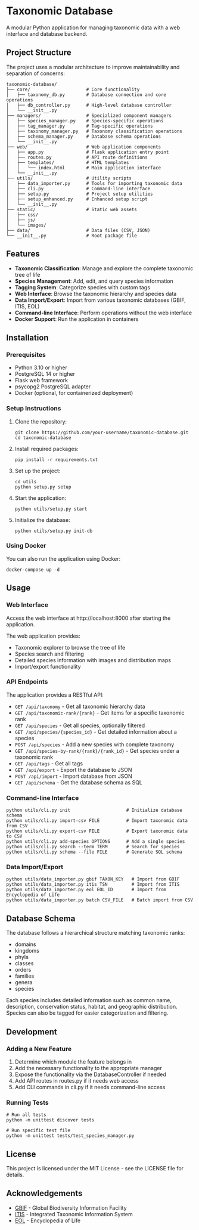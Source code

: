 # Taxonomic Database

A modular Python application for managing taxonomic data with a web interface and database backend.

## Project Structure

The project uses a modular architecture to improve maintainability and separation of concerns:

```
taxonomic-database/
├── core/                     # Core functionality
│   ├── taxonomy_db.py        # Database connection and core operations
│   ├── db_controller.py      # High-level database controller
│   └── __init__.py
├── managers/                 # Specialized component managers
│   ├── species_manager.py    # Species-specific operations
│   ├── tag_manager.py        # Tag-specific operations
│   ├── taxonomy_manager.py   # Taxonomy classification operations
│   ├── schema_manager.py     # Database schema operations
│   └── __init__.py
├── web/                      # Web application components
│   ├── app.py                # Flask application entry point
│   ├── routes.py             # API route definitions
│   ├── templates/            # HTML templates
│   │   └── index.html        # Main application interface
│   └── __init__.py
├── utils/                    # Utility scripts
│   ├── data_importer.py      # Tools for importing taxonomic data
│   ├── cli.py                # Command-line interface
│   ├── setup.py              # Project setup utilities
│   ├── setup_enhanced.py     # Enhanced setup script
│   └── __init__.py
├── static/                   # Static web assets
│   ├── css/
│   ├── js/
│   └── images/
├── data/                     # Data files (CSV, JSON)
└── __init__.py               # Root package file
```

## Features

- **Taxonomic Classification**: Manage and explore the complete taxonomic tree of life
- **Species Management**: Add, edit, and query species information
- **Tagging System**: Categorize species with custom tags
- **Web Interface**: Browse the taxonomic hierarchy and species data
- **Data Import/Export**: Import from various taxonomic databases (GBIF, ITIS, EOL)
- **Command-line Interface**: Perform operations without the web interface
- **Docker Support**: Run the application in containers

## Installation

### Prerequisites

- Python 3.10 or higher
- PostgreSQL 14 or higher
- Flask web framework
- psycopg2 PostgreSQL adapter
- Docker (optional, for containerized deployment)

### Setup Instructions

1. Clone the repository:
   ```
   git clone https://github.com/your-username/taxonomic-database.git
   cd taxonomic-database
   ```

2. Install required packages:
   ```
   pip install -r requirements.txt
   ```

3. Set up the project:
   ```
   cd utils
   python setup.py setup
   ```

4. Start the application:
   ```
   python utils/setup.py start
   ```

5. Initialize the database:
   ```
   python utils/setup.py init-db
   ```

### Using Docker

You can also run the application using Docker:

```
docker-compose up -d
```

## Usage

### Web Interface

Access the web interface at http://localhost:8000 after starting the application.

The web application provides:
- Taxonomic explorer to browse the tree of life
- Species search and filtering
- Detailed species information with images and distribution maps
- Import/export functionality

### API Endpoints

The application provides a RESTful API:

- `GET /api/taxonomy` - Get all taxonomic hierarchy data
- `GET /api/taxonomic-rank/{rank}` - Get items for a specific taxonomic rank
- `GET /api/species` - Get all species, optionally filtered
- `GET /api/species/{species_id}` - Get detailed information about a species
- `POST /api/species` - Add a new species with complete taxonomy
- `GET /api/species-by-rank/{rank}/{rank_id}` - Get species under a taxonomic rank
- `GET /api/tags` - Get all tags
- `GET /api/export` - Export the database to JSON
- `POST /api/import` - Import database from JSON
- `GET /api/schema` - Get the database schema as SQL

### Command-line Interface

```
python utils/cli.py init                     # Initialize database schema
python utils/cli.py import-csv FILE          # Import taxonomic data from CSV
python utils/cli.py export-csv FILE          # Export taxonomic data to CSV
python utils/cli.py add-species OPTIONS      # Add a single species
python utils/cli.py search --term TERM       # Search for species
python utils/cli.py schema --file FILE       # Generate SQL schema
```

### Data Import/Export

```
python utils/data_importer.py gbif TAXON_KEY   # Import from GBIF
python utils/data_importer.py itis TSN         # Import from ITIS
python utils/data_importer.py eol EOL_ID       # Import from Encyclopedia of Life
python utils/data_importer.py batch CSV_FILE   # Batch import from CSV
```

## Database Schema

The database follows a hierarchical structure matching taxonomic ranks:

- domains
- kingdoms
- phyla
- classes
- orders
- families
- genera
- species

Each species includes detailed information such as common name, description, conservation status, habitat, and geographic distribution. Species can also be tagged for easier categorization and filtering.

## Development

### Adding a New Feature

1. Determine which module the feature belongs in
2. Add the necessary functionality to the appropriate manager
3. Expose the functionality via the DatabaseController if needed
4. Add API routes in routes.py if it needs web access
5. Add CLI commands in cli.py if it needs command-line access

### Running Tests

```
# Run all tests
python -m unittest discover tests

# Run specific test file
python -m unittest tests/test_species_manager.py
```

## License

This project is licensed under the MIT License - see the LICENSE file for details.

## Acknowledgements

- [GBIF](https://www.gbif.org/) - Global Biodiversity Information Facility
- [ITIS](https://www.itis.gov/) - Integrated Taxonomic Information System
- [EOL](https://eol.org/) - Encyclopedia of Life